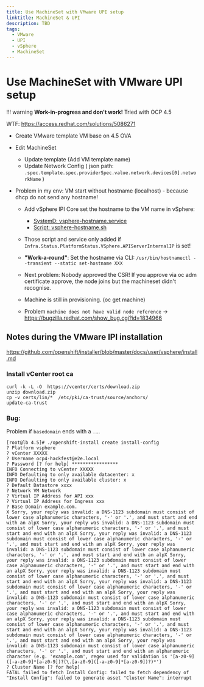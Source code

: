 ```yaml
---
title: Use MachineSet with VMware UPI setup
linktitle: MachineSet & UPI
description: TBD
tags:
  - VMware
  - UPI
  - vSphere
  - MachineSet
---
```

# Use MachineSet with VMware UPI setup

!!! warning
    **Work-in-progress and don't work!**
    Tried with OCP 4.5

WTF: https://access.redhat.com/solutions/5086271


* Create VMware template VM base on 4.5 OVA
* Edit MachineSet
  * Update template (Add VM template name)
  * Update Network Config ( json path: `.spec.template.spec.providerSpec.value.network.devices[0].networkName` )

* Problem in my env: VM start without hostname (localhost) - because dhcp do not send any hostname!
  * Add vSphere IPI Core set the hostname to the VM name in vSphere:
    * [SystemD: vsphere-hostname.service](https://github.com/openshift/machine-config-operator/blob/release-4.5/templates/common/vsphere/units/vsphere-hostname.yaml)
    * [Script: vsphere-hostname.sh](https://github.com/openshift/machine-config-operator/blob/release-4.5/templates/common/vsphere/files/vsphere-hostname.yaml#L19)
  * Those script and service only added if `Infra.Status.PlatformStatus.VSphere.APIServerInternalIP` is set!
  * **"Work-a-round"**: Set the hostname via CLI: `/usr/bin/hostnamectl --transient --static set-hostname XXX`
  * Next problem: Nobody approved  the CSR! If you approve via oc adm certificate approve, the node joins but the machineset didn't recognise.
  * Machine is still in provisioning. (oc get machine)

  * Problem `machine does not have valid node reference` -> https://bugzilla.redhat.com/show_bug.cgi?id=1834966

## Notes during the VMware IPI installation

https://github.com/openshift/installer/blob/master/docs/user/vsphere/install.md

### Install vCenter root ca

```
curl -k -L -O  https://vcenter/certs/download.zip
unzip download.zip
cp -v certs/lin/*  /etc/pki/ca-trust/source/anchors/
update-ca-trust
```

### Bug:

Problem if `basedomain` ends with a `.`...

```
[root@lb 4.5]# ./openshift-install create install-config
? Platform vsphere
? vCenter XXXXX
? Username ocp4-hackfest@e2e.local
? Password [? for help] *****************
INFO Connecting to vCenter XXXXX
INFO Defaulting to only available datacenter: x
INFO Defaulting to only available cluster: x
? Default Datastore xxxx
? Network VM Network
? Virtual IP Address for API xxx
? Virtual IP Address for Ingress xxx
? Base Domain example.com.
X Sorry, your reply was invalid: a DNS-1123 subdomain must consist of lower case alphanumeric characters, '-' or '.', and must start and end with an alpX Sorry, your reply was invalid: a DNS-1123 subdomain must consist of lower case alphanumeric characters, '-' or '.', and must start and end with an alpX Sorry, your reply was invalid: a DNS-1123 subdomain must consist of lower case alphanumeric characters, '-' or '.', and must start and end with an alpX Sorry, your reply was invalid: a DNS-1123 subdomain must consist of lower case alphanumeric characters, '-' or '.', and must start and end with an alpX Sorry, your reply was invalid: a DNS-1123 subdomain must consist of lower case alphanumeric characters, '-' or '.', and must start and end with an alpX Sorry, your reply was invalid: a DNS-1123 subdomain must consist of lower case alphanumeric characters, '-' or '.', and must start and end with an alpX Sorry, your reply was invalid: a DNS-1123 subdomain must consist of lower case alphanumeric characters, '-' or '.', and must start and end with an alpX Sorry, your reply was invalid: a DNS-1123 subdomain must consist of lower case alphanumeric characters, '-' or '.', and must start and end with an alpX Sorry, your reply was invalid: a DNS-1123 subdomain must consist of lower case alphanumeric characters, '-' or '.', and must start and end with an alpX Sorry, your reply was invalid: a DNS-1123 subdomain must consist of lower case alphanumeric characters, '-' or '.', and must start and end with an alpX Sorry, your reply was invalid: a DNS-1123 subdomain must consist of lower case alphanumeric characters, '-' or '.', and must start and end with an alpX Sorry, your reply was invalid: a DNS-1123 subdomain must consist of lower case alphanumeric characters, '-' or '.', and must start and end with an alphanumeric character (e.g. 'example.com', regex used for validation is '[a-z0-9]([-a-z0-9]*[a-z0-9])?(\.[a-z0-9]([-a-z0-9]*[a-z0-9])?)*')
? Cluster Name [? for help]
FATAL failed to fetch Install Config: failed to fetch dependency of "Install Config": failed to generate asset "Cluster Name": interrupt
```